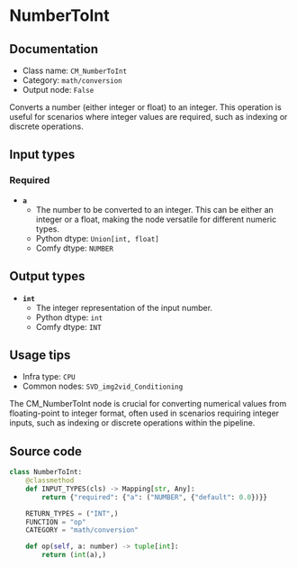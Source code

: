 # NumberToInt
## Documentation
- Class name: `CM_NumberToInt`
- Category: `math/conversion`
- Output node: `False`

Converts a number (either integer or float) to an integer. This operation is useful for scenarios where integer values are required, such as indexing or discrete operations.
## Input types
### Required
- **`a`**
    - The number to be converted to an integer. This can be either an integer or a float, making the node versatile for different numeric types.
    - Python dtype: `Union[int, float]`
    - Comfy dtype: `NUMBER`
## Output types
- **`int`**
    - The integer representation of the input number.
    - Python dtype: `int`
    - Comfy dtype: `INT`
## Usage tips
- Infra type: `CPU`
- Common nodes: `SVD_img2vid_Conditioning`

The CM_NumberToInt node is crucial for converting numerical values from floating-point to integer format, often used in scenarios requiring integer inputs, such as indexing or discrete operations within the pipeline.
## Source code
```python
class NumberToInt:
    @classmethod
    def INPUT_TYPES(cls) -> Mapping[str, Any]:
        return {"required": {"a": ("NUMBER", {"default": 0.0})}}

    RETURN_TYPES = ("INT",)
    FUNCTION = "op"
    CATEGORY = "math/conversion"

    def op(self, a: number) -> tuple[int]:
        return (int(a),)

```

